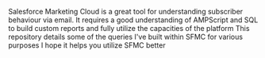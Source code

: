 Salesforce Marketing Cloud is a great tool for understanding subscriber behaviour via email.
It requires a good understanding of AMPScript and SQL to build custom reports and fully utilize the capacities of the platform
This repository details some of the queries I've built within SFMC for various purposes
I hope it helps you utilize SFMC better
